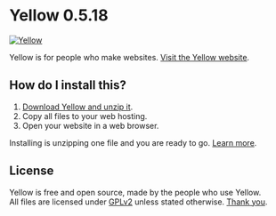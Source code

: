 Yellow 0.5.18
=============
[![Yellow](https://raw.githubusercontent.com/wiki/datenstrom/yellow/images/yellow.jpg)](http://datenstrom.se/yellow)

Yellow is for people who make websites. [Visit the Yellow website](http://datenstrom.se/yellow).

How do I install this?
----------------------
1. [Download Yellow and unzip it](https://github.com/datenstrom/yellow/archive/master.zip).  
2. Copy all files to your web hosting.  
3. Open your website in a web browser.

Installing is unzipping one file and you are ready to go. [Learn more](https://github.com/datenstrom/yellow/wiki).

License
-------
Yellow is free and open source, made by the people who use Yellow.  
All files are licensed under [GPLv2](http://opensource.org/licenses/GPL-2.0) unless stated otherwise.
[Thank you](https://github.com/datenstrom/yellow/wiki/Yellow-contributors).
